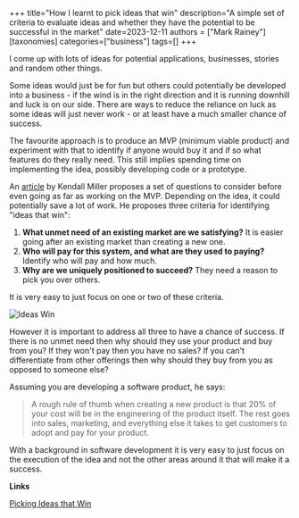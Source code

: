 +++
title="How I learnt to pick ideas that win"
description="A simple set of criteria to evaluate ideas and whether they have the potential to be successful in the market"
date=2023-12-11
authors = ["Mark Rainey"]
[taxonomies]
categories=["business"]
tags=[]
+++

I come up with lots of ideas for potential applications, businesses, stories and random other things. 

<!-- more -->

Some ideas would just be for fun but others could potentially be developed into a business - if the wind is in the right direction and it is running downhill and luck is on our side. There are ways to reduce the reliance on luck as some ideas will just never work - or at least have a much smaller chance of success.

The favourite approach is to produce an MVP (minimum viable product) and experiment with that to identify if anyone would buy it and if so what features do they really need. This still implies spending time on implementing the idea, possibly developing code or a prototype.

An [article](https://kendallwmiller.com/blog/picking-ideas-that-win) by Kendall Miller proposes a set of questions to consider before even going as far as working on the MVP. Depending on the idea, it could potentially save a lot of work. He proposes three criteria for identifying "ideas that win":

1. **What unmet need of an existing market are we satisfying?** It is easier going after an existing market than creating a new one.
2. **Who will pay for this system, and what are they used to paying?** Identify who will pay and how much.
3. **Why are we uniquely positioned to succeed?** They need a reason to pick you over others.

It is very easy to just focus on one or two of these criteria.

<img src="/posts/IdeasWin.png" title="Ideas Win" class="mid-image"></img>

However it is important to address all three to have a chance of success. If there is no unmet need then why should they use your product and buy from you? If they won't pay then you have no sales? If you can't differentiate from other offerings then why should they buy from you as opposed to someone else?

Assuming you are developing a software product, he says:

> A rough rule of thumb when creating a new product is that 20% of your cost will be in the engineering of the product itself. The rest goes into sales, marketing, and everything else it takes to get customers to adopt and pay for your product.

With a background in software development it is very easy to just focus on the execution of the idea and not the other areas around it that will make it a success. 


__Links__

[Picking Ideas that Win](https://kendallwmiller.com/blog/picking-ideas-that-win)